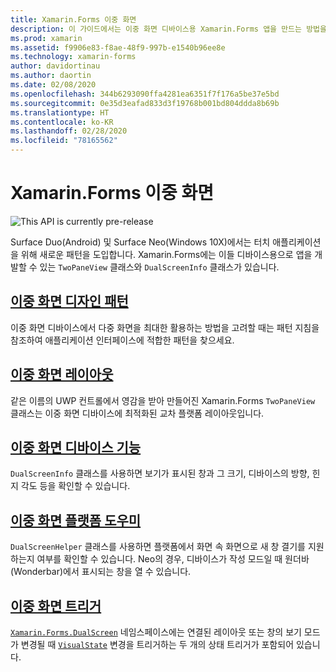 ```yaml
---
title: Xamarin.Forms 이중 화면
description: 이 가이드에서는 이중 화면 디바이스용 Xamarin.Forms 앱을 만드는 방법을 설명합니다.
ms.prod: xamarin
ms.assetid: f9906e83-f8ae-48f9-997b-e1540b96ee8e
ms.technology: xamarin-forms
author: davidortinau
ms.author: daortin
ms.date: 02/08/2020
ms.openlocfilehash: 344b6293090ffa4281ea6351f7f176a5be37e5bd
ms.sourcegitcommit: 0e35d3eafad833d3f19768b001bd804ddda8b69b
ms.translationtype: HT
ms.contentlocale: ko-KR
ms.lasthandoff: 02/28/2020
ms.locfileid: "78165562"
---
```

# <a name="xamarinforms-dual-screen"></a>Xamarin.Forms 이중 화면

![](~/media/shared/preview.png "This API is currently pre-release")

Surface Duo(Android) 및 Surface Neo(Windows 10X)에서는 터치 애플리케이션을 위해 새로운 패턴을 도입합니다. Xamarin.Forms에는 이들 디바이스용으로 앱을 개발할 수 있는 `TwoPaneView` 클래스와 `DualScreenInfo` 클래스가 있습니다.

## <a name="dual-screen-design-patterns"></a>[이중 화면 디자인 패턴](design-patterns.md)

이중 화면 디바이스에서 다중 화면을 최대한 활용하는 방법을 고려할 때는 패턴 지침을 참조하여 애플리케이션 인터페이스에 적합한 패턴을 찾으세요.

## <a name="dual-screen-layout"></a>[이중 화면 레이아웃](twopaneview.md)

같은 이름의 UWP 컨트롤에서 영감을 받아 만들어진 Xamarin.Forms `TwoPaneView` 클래스는 이중 화면 디바이스에 최적화된 교차 플랫폼 레이아웃입니다.

## <a name="dual-screen-device-capabilities"></a>[이중 화면 디바이스 기능](dual-screen-info.md)

`DualScreenInfo` 클래스를 사용하면 보기가 표시된 창과 그 크기, 디바이스의 방향, 힌지 각도 등을 확인할 수 있습니다.

## <a name="dual-screen-platform-helpers"></a>[이중 화면 플랫폼 도우미](dual-screen-helper.md)

`DualScreenHelper` 클래스를 사용하면 플랫폼에서 화면 속 화면으로 새 창 결기를 지원하는지 여부를 확인할 수 있습니다. Neo의 경우, 디바이스가 작성 모드일 때 원더바(Wonderbar)에서 표시되는 창을 열 수 있습니다.

## <a name="dual-screen-triggers"></a>[이중 화면 트리거](triggers.md)

[`Xamarin.Forms.DualScreen`](xref:Xamarin.Forms.DualScreen) 네임스페이스에는 연결된 레이아웃 또는 창의 보기 모드가 변경될 때 [`VisualState`](xref:Xamarin.Forms.VisualState) 변경을 트리거하는 두 개의 상태 트리거가 포함되어 있습니다.
